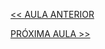 [<< AULA ANTERIOR](https://github.com/pvreboucas/entrega-continua-cd/blob/aula-03/aulas/4-Boas%20Pr%C3%A1ticas.md)



[PRÓXIMA AULA >>](https://github.com/pvreboucas/entrega-continua-cd/blob/aula-04/aulas/4-Stage%20de%20Testes%20de%20Aceita%C3%A7%C3%A3o.md)
